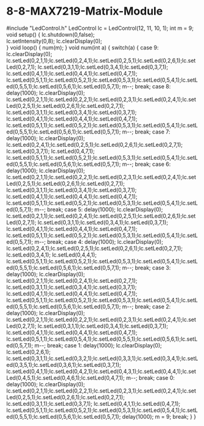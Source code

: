 # 8-8-MAX7219-Matrix-Module
#include "LedControl.h"
LedControl lc = LedControl(12, 11, 10, 1);
int m = 9;
void setup() {
  lc.shutdown(0,false);  
  lc.setIntensity(0,8); 
  lc.clearDisplay(0);    
}
void loop() 
{
  num(m);
}
void num(int a)
{
  switch(a)
  {
    case 9:
    lc.clearDisplay(0);
    lc.setLed(0,2,1,1);lc.setLed(0,2,4,1);lc.setLed(0,2,5,1);lc.setLed(0,2,6,1);lc.setLed(0,2,7,1);
    lc.setLed(0,3,1,1);lc.setLed(0,3,4,1);lc.setLed(0,3,7,1);
    lc.setLed(0,4,1,1);lc.setLed(0,4,4,1);lc.setLed(0,4,7,1);
    lc.setLed(0,5,1,1);lc.setLed(0,5,2,1);lc.setLed(0,5,3,1);lc.setLed(0,5,4,1);lc.setLed(0,5,5,1);lc.setLed(0,5,6,1);lc.setLed(0,5,7,1);
    m--;
    break;
    case 8:
    delay(1000);
    lc.clearDisplay(0);
    lc.setLed(0,2,1,1);lc.setLed(0,2,2,1);lc.setLed(0,2,3,1);lc.setLed(0,2,4,1);lc.setLed(0,2,5,1);lc.setLed(0,2,6,1);lc.setLed(0,2,7,1);
    lc.setLed(0,3,1,1);lc.setLed(0,3,4,1);lc.setLed(0,3,7,1);
    lc.setLed(0,4,1,1);lc.setLed(0,4,4,1);lc.setLed(0,4,7,1);
    lc.setLed(0,5,1,1);lc.setLed(0,5,2,1);lc.setLed(0,5,3,1);lc.setLed(0,5,4,1);lc.setLed(0,5,5,1);lc.setLed(0,5,6,1);lc.setLed(0,5,7,1);
    m--;
    break;
    case 7:
    delay(1000);
    lc.clearDisplay(0);
    lc.setLed(0,2,4,1);lc.setLed(0,2,5,1);lc.setLed(0,2,6,1);lc.setLed(0,2,7,1);
    lc.setLed(0,3,7,1);
    lc.setLed(0,4,7,1);
    lc.setLed(0,5,1,1);lc.setLed(0,5,2,1);lc.setLed(0,5,3,1);lc.setLed(0,5,4,1);lc.setLed(0,5,5,1);lc.setLed(0,5,6,1);lc.setLed(0,5,7,1);
    m--;
    break;
    case 6:
    delay(1000);
    lc.clearDisplay(0);
    lc.setLed(0,2,1,1);lc.setLed(0,2,2,1);lc.setLed(0,2,3,1);lc.setLed(0,2,4,1);lc.setLed(0,2,5,1);lc.setLed(0,2,6,1);lc.setLed(0,2,7,1);
    lc.setLed(0,3,1,1);lc.setLed(0,3,4,1);lc.setLed(0,3,7,1);
    lc.setLed(0,4,1,1);lc.setLed(0,4,4,1);lc.setLed(0,4,7,1);
    lc.setLed(0,5,1,1);lc.setLed(0,5,2,1);lc.setLed(0,5,3,1);lc.setLed(0,5,4,1);lc.setLed(0,5,7,1);
    m--;
    break;
    case 5:
    delay(1000);
    lc.clearDisplay(0);
    lc.setLed(0,2,1,1);lc.setLed(0,2,4,1);lc.setLed(0,2,5,1);lc.setLed(0,2,6,1);lc.setLed(0,2,7,1);
    lc.setLed(0,3,1,1);lc.setLed(0,3,4,1);lc.setLed(0,3,7,1);
    lc.setLed(0,4,1,1);lc.setLed(0,4,4,1);lc.setLed(0,4,7,1);
    lc.setLed(0,5,1,1);lc.setLed(0,5,2,1);lc.setLed(0,5,3,1);lc.setLed(0,5,4,1);lc.setLed(0,5,7,1);
    m--;
    break;
    case 4:
    delay(1000);
    lc.clearDisplay(0);
    lc.setLed(0,2,4,1);lc.setLed(0,2,5,1);lc.setLed(0,2,6,1);lc.setLed(0,2,7,1);
    lc.setLed(0,3,4,1);
    lc.setLed(0,4,4,1);
    lc.setLed(0,5,1,1);lc.setLed(0,5,2,1);lc.setLed(0,5,3,1);lc.setLed(0,5,4,1);lc.setLed(0,5,5,1);lc.setLed(0,5,6,1);lc.setLed(0,5,7,1);
    m--;
    break;
    case 3:
    delay(1000);
    lc.clearDisplay(0);
    lc.setLed(0,2,1,1);lc.setLed(0,2,4,1);lc.setLed(0,2,7,1);
    lc.setLed(0,3,1,1);lc.setLed(0,3,4,1);lc.setLed(0,3,7,1);
    lc.setLed(0,4,1,1);lc.setLed(0,4,4,1);lc.setLed(0,4,7,1);
    lc.setLed(0,5,1,1);lc.setLed(0,5,2,1);lc.setLed(0,5,3,1);lc.setLed(0,5,4,1);lc.setLed(0,5,5,1);lc.setLed(0,5,6,1);lc.setLed(0,5,7,1);
    m--;
    break;
    case 2:
    delay(1000);
    lc.clearDisplay(0);
    lc.setLed(0,2,1,1);lc.setLed(0,2,2,1);lc.setLed(0,2,3,1);lc.setLed(0,2,4,1);lc.setLed(0,2,7,1);
    lc.setLed(0,3,1,1);lc.setLed(0,3,4,1);lc.setLed(0,3,7,1);
    lc.setLed(0,4,1,1);lc.setLed(0,4,4,1);lc.setLed(0,4,7,1);
    lc.setLed(0,5,1,1);lc.setLed(0,5,4,1);lc.setLed(0,5,5,1);lc.setLed(0,5,6,1);lc.setLed(0,5,7,1);
    m--;
    break;
    case 1:
    delay(1000);
    lc.clearDisplay(0);
    lc.setLed(0,2,6,1);
    lc.setLed(0,3,1,1);lc.setLed(0,3,2,1);lc.setLed(0,3,3,1);lc.setLed(0,3,4,1);lc.setLed(0,3,5,1);lc.setLed(0,3,6,1);lc.setLed(0,3,7,1);
    lc.setLed(0,4,1,1);lc.setLed(0,4,2,1);lc.setLed(0,4,3,1);lc.setLed(0,4,4,1);lc.setLed(0,4,5,1);lc.setLed(0,4,6,1);lc.setLed(0,4,7,1);
    m--;
    break;
    case 0:
    delay(1000);
    lc.clearDisplay(0);
    lc.setLed(0,2,1,1);lc.setLed(0,2,2,1);lc.setLed(0,2,3,1);lc.setLed(0,2,4,1);lc.setLed(0,2,5,1);lc.setLed(0,2,6,1);lc.setLed(0,2,7,1);
    lc.setLed(0,3,1,1);lc.setLed(0,3,7,1);
    lc.setLed(0,4,1,1);lc.setLed(0,4,7,1);
    lc.setLed(0,5,1,1);lc.setLed(0,5,2,1);lc.setLed(0,5,3,1);lc.setLed(0,5,4,1);lc.setLed(0,5,5,1);lc.setLed(0,5,6,1);lc.setLed(0,5,7,1);
    delay(1000);
    m = 9;
    break;
  }
}
